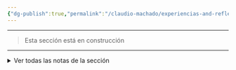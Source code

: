 ```yaml
---
{"dg-publish":true,"permalink":"/claudio-machado/experiencias-and-reflexiones/experiencias-and-reflexiones/","title":"Experiencias & Reflexiones","tags":["experiencia"]}
---
```





---

> Esta sección está en construcción

---


<details>
<summary>Ver todas las notas de la sección</summary>

- [[Claudio Machado/Experiencias & Reflexiones/29 y 30 de marzo 2025 - Fin de semana con mucha actividad Especial.\|29 y 30 de marzo 2025 - Fin de semana con mucha actividad Especial.]] 
- [[Claudio Machado/Experiencias & Reflexiones/Alemanes recorren el mundo en Motorhome\|Alemanes recorren el mundo en Motorhome]]
- [[Claudio Machado/Experiencias & Reflexiones/Ayuda para ser readmitido\|Ayuda para ser readmitido]]
- [[Claudio Machado/Experiencias & Reflexiones/Bautismo 2024-05-26\|Bautismo 2024-05-26]]
- [[Claudio Machado/Experiencias & Reflexiones/Careta del Cruze\|Careta del Cruze]] 
- [[Claudio Machado/Experiencias & Reflexiones/Centro histórico\|Centro histórico]]
- [[Claudio Machado/Experiencias & Reflexiones/Como dar honra a mi esposa\|Como dar honra a mi esposa]]
- [[Claudio Machado/Experiencias & Reflexiones/DISCURSO DE BAUTISMO Sigamos siendo “sumisos a las buenas noticias”\|DISCURSO DE BAUTISMO Sigamos siendo “sumisos a las buenas noticias”]]
- [[Claudio Machado/Experiencias & Reflexiones/Estoy dándole Honra a mi esposa\|Estoy dándole Honra a mi esposa]]
- [[Claudio Machado/Experiencias & Reflexiones/Honrar a mi matrimonio\|Honrar a mi matrimonio]]
- [[Claudio Machado/Experiencias & Reflexiones/La camioneta - Cómo nueva otra vez\|La camioneta - Cómo nueva otra vez]]
- [[Claudio Machado/Experiencias & Reflexiones/Laguna\|Laguna]]
- [[Claudio Machado/Experiencias & Reflexiones/Mi boda\|Mi boda]]
- [[Claudio Machado/Experiencias & Reflexiones/Mi primer precursorado auxiliar\|Mi primer precursorado auxiliar]]
- [[Claudio Machado/Experiencias & Reflexiones/Mi primer reunión después de mucho tiempo\|Mi primer reunión después de mucho tiempo]]}]
- [[Claudio Machado/Experiencias & Reflexiones/No fue grave, porque Dios cuidó a todos!!\|No fue grave, porque Dios cuidó a todos!!]]
- [[Claudio Machado/Experiencias & Reflexiones/No nos avergonzamos de las buenas nuevas\|No nos avergonzamos de las buenas nuevas]]
- [[Claudio Machado/Experiencias & Reflexiones/Nuestro regreso de Bombinhas\|Nuestro regreso de Bombinhas]]
- [[Claudio Machado/Experiencias & Reflexiones/Piedra do Frade\|Piedra do Frade]]
- [[Claudio Machado/Experiencias & Reflexiones/praia 4 ilhas\|praia 4 ilhas]]
- [[Claudio Machado/Experiencias & Reflexiones/Praia Bombas\|Praia Bombas]]
- [[Claudio Machado/Experiencias & Reflexiones/Praia Bombinhas\|Praia Bombinhas]]
- [[Claudio Machado/Experiencias & Reflexiones/Praia da Rosa\|Praia da Rosa]]
- [[Claudio Machado/Experiencias & Reflexiones/Praia do Farol de Santa Marta\|Praia do Farol de Santa Marta]]
- [[Claudio Machado/Experiencias & Reflexiones/Praia Garopaba\|Praia Garopaba]]
- [[Claudio Machado/Experiencias & Reflexiones/Praia Sao Lourenço\|Praia Sao Lourenço]]
- [[Claudio Machado/Experiencias & Reflexiones/Primer asignación de Patricia\|Primer asignación de Patricia]]
- [[Claudio Machado/Experiencias & Reflexiones/Reparando la camioneta\|Reparando la camioneta]]
- [[Claudio Machado/Experiencias & Reflexiones/Reunión especial visita del superintendente de zona, en Ezeiza\|Reunión especial visita del superintendente de zona, en Ezeiza]]
- [[Claudio Machado/Experiencias & Reflexiones/Unas palabras\|Unas palabras]]
- [[Claudio Machado/Experiencias & Reflexiones/Viaje en auto a Bombinhas\|Viaje en auto a Bombinhas]]

</details>